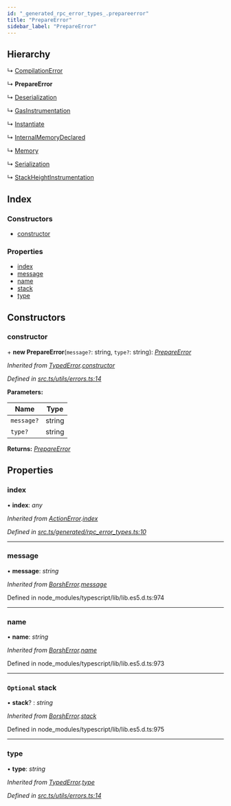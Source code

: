 ```yaml
---
id: "_generated_rpc_error_types_.prepareerror"
title: "PrepareError"
sidebar_label: "PrepareError"
---
```


## Hierarchy

  ↳ [CompilationError](_generated_rpc_error_types_.compilationerror.md)

  ↳ **PrepareError**

  ↳ [Deserialization](_generated_rpc_error_types_.deserialization.md)

  ↳ [GasInstrumentation](_generated_rpc_error_types_.gasinstrumentation.md)

  ↳ [Instantiate](_generated_rpc_error_types_.instantiate.md)

  ↳ [InternalMemoryDeclared](_generated_rpc_error_types_.internalmemorydeclared.md)

  ↳ [Memory](_generated_rpc_error_types_.memory.md)

  ↳ [Serialization](_generated_rpc_error_types_.serialization.md)

  ↳ [StackHeightInstrumentation](_generated_rpc_error_types_.stackheightinstrumentation.md)

## Index

### Constructors

* [constructor](_generated_rpc_error_types_.prepareerror.md#constructor)

### Properties

* [index](_generated_rpc_error_types_.prepareerror.md#index)
* [message](_generated_rpc_error_types_.prepareerror.md#message)
* [name](_generated_rpc_error_types_.prepareerror.md#name)
* [stack](_generated_rpc_error_types_.prepareerror.md#optional-stack)
* [type](_generated_rpc_error_types_.prepareerror.md#type)

## Constructors

###  constructor

\+ **new PrepareError**(`message?`: string, `type?`: string): *[PrepareError](_generated_rpc_error_types_.prepareerror.md)*

*Inherited from [TypedError](_utils_errors_.typederror.md).[constructor](_utils_errors_.typederror.md#constructor)*

*Defined in [src.ts/utils/errors.ts:14](https://github.com/nearprotocol/nearlib/blob/213b318/src.ts/utils/errors.ts#L14)*

**Parameters:**

Name | Type |
------ | ------ |
`message?` | string |
`type?` | string |

**Returns:** *[PrepareError](_generated_rpc_error_types_.prepareerror.md)*

## Properties

###  index

• **index**: *any*

*Inherited from [ActionError](_generated_rpc_error_types_.actionerror.md).[index](_generated_rpc_error_types_.actionerror.md#index)*

*Defined in [src.ts/generated/rpc_error_types.ts:10](https://github.com/nearprotocol/nearlib/blob/213b318/src.ts/generated/rpc_error_types.ts#L10)*

___

###  message

• **message**: *string*

*Inherited from [BorshError](_utils_serialize_.borsherror.md).[message](_utils_serialize_.borsherror.md#message)*

Defined in node_modules/typescript/lib/lib.es5.d.ts:974

___

###  name

• **name**: *string*

*Inherited from [BorshError](_utils_serialize_.borsherror.md).[name](_utils_serialize_.borsherror.md#name)*

Defined in node_modules/typescript/lib/lib.es5.d.ts:973

___

### `Optional` stack

• **stack**? : *string*

*Inherited from [BorshError](_utils_serialize_.borsherror.md).[stack](_utils_serialize_.borsherror.md#optional-stack)*

Defined in node_modules/typescript/lib/lib.es5.d.ts:975

___

###  type

• **type**: *string*

*Inherited from [TypedError](_utils_errors_.typederror.md).[type](_utils_errors_.typederror.md#type)*

*Defined in [src.ts/utils/errors.ts:14](https://github.com/nearprotocol/nearlib/blob/213b318/src.ts/utils/errors.ts#L14)*
